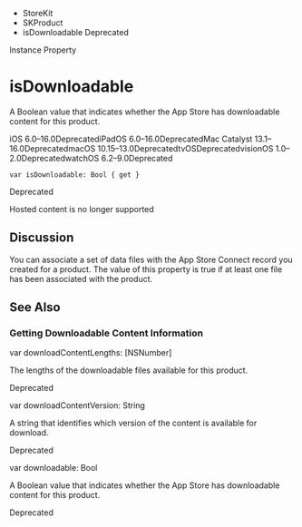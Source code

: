 

- StoreKit
- SKProduct
-  isDownloadable Deprecated

Instance Property

# isDownloadable

A Boolean value that indicates whether the App Store has downloadable content for this product.

iOS 6.0–16.0DeprecatediPadOS 6.0–16.0DeprecatedMac Catalyst 13.1–16.0DeprecatedmacOS 10.15–13.0DeprecatedtvOSDeprecatedvisionOS 1.0–2.0DeprecatedwatchOS 6.2–9.0Deprecated

``` source
var isDownloadable: Bool { get }
```

Deprecated

Hosted content is no longer supported

## Discussion

You can associate a set of data files with the App Store Connect record you created for a product. The value of this property is true if at least one file has been associated with the product.

## See Also

### Getting Downloadable Content Information

var downloadContentLengths: [NSNumber]

The lengths of the downloadable files available for this product.

Deprecated

var downloadContentVersion: String

A string that identifies which version of the content is available for download.

Deprecated

var downloadable: Bool

A Boolean value that indicates whether the App Store has downloadable content for this product.

Deprecated

